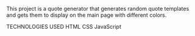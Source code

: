 This project is a quote generator that generates random quote templates and gets them to display on the main page with different colors.

TECHNOLOGIES USED
HTML
CSS
JavaScript
